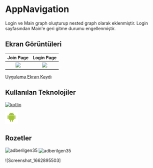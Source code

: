 
# AppNavigation

Login ve Main graph oluşturup nested graph  olarak eklenmiştir. Login sayfasından Main'e geri gitme durumu engellenmiştir.

## Ekran Görüntüleri

Join Page             |  Login Page             
:-------------------------:|:-------------------------:
![](https://user-images.githubusercontent.com/83397231/189524857-533496da-d0d0-4b16-848f-0d2f6ad6a741.png) |  ![](https://user-images.githubusercontent.com/83397231/189524867-eb8a467a-6f7e-4646-b8b5-a04b6fdff05e.png)

[Uygulama Ekran Kaydı](https://user-images.githubusercontent.com/83397231/188320831-db7ddfb7-9d0b-4ae8-99e7-b58d7280427c.webm)

  
## Kullanılan Teknolojiler
 <a href="https://kotlinlang.org" target="_blank" rel="noreferrer"> <img src="https://www.vectorlogo.zone/logos/kotlinlang/kotlinlang-icon.svg" alt="kotlin" width="40" height="40"/><p align="left"> <a href="https://developer.android.com" target="_blank" rel="noreferrer"> <img src="https://raw.githubusercontent.com/devicons/devicon/master/icons/android/android-original-wordmark.svg" alt="android" width="40" height="40"/> </a> 
  
## Rozetler

<p><img align="left" src="https://github-readme-stats.vercel.app/api/top-langs?username=adberilgen35&show_icons=true&locale=en&layout=compact" alt="adberilgen35" /></p>

<p>&nbsp;<img align="center" src="https://github-readme-stats.vercel.app/api?username=adberilgen35&show_icons=true&locale=en" alt="adberilgen35" /></p>

  
  
![Screenshot_1662895503]
